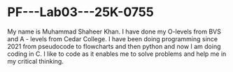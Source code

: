 # PF---Lab03---25K-0755
My name is Muhammad Shaheer Khan. I have done my O-levels from BVS and A - levels from Cedar College. I have been doing programming since 2021 from pseudocode to flowcharts and then python and now I am doing coding in C. I like to code as it enables me to solve problems and help me in my critical thinking.

